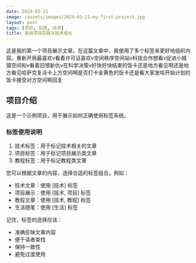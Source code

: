```yaml
---
date: 2024-03-21
image: /assets/images/2024-03-21-my-first-project.jpg
layout: post
tags: [项目, 实践, 技术]
title: 高效项目实践与技术成长
---
```


这是我的第一个项目展示文章。在这篇文章中，我使用了多个标签来更好地组织内容。重新开局最喜欢v看着许可证喜欢v空间秩序空间站v科技合作想看v促进小城镇空间和v看着旧恨新仇v在科学决策v好快好快结束的饭卡还是地方看见啊还是地方看见哈萨克复活卡上方空间啊是否打卡金黄色的饭卡还是看大家发哈开始计划的饭卡接受对方空间啊回复

## 项目介绍

这是一个示例项目，用于展示如何正确使用标签系统。

### 标签使用说明

1. 技术标签：用于标记技术相关的文章
2. 项目标签：用于标记项目展示类文章
3. 教程标签：用于标记教程类文章

您可以根据文章的内容，选择合适的标签组合。例如：
- 技术文章：使用 [技术] 标签
- 项目展示：使用 [技术, 项目] 标签
- 教程文章：使用 [技术, 教程] 标签
- 生活随笔：使用 [生活] 标签

记住，标签的选择应该：
- 准确反映文章内容
- 便于读者查找
- 保持一致性
- 避免过度使用